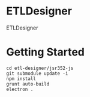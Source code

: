 # ETLDesigner
ETLDesigner

# Getting Started

```
cd etl-designer/jsr352-js
git submodule update -i
npm install
grunt auto-build
electron .
```
